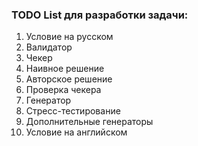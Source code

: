 ### TODO List для разработки задачи:

1. Условие на русском
2. Валидатор
3. Чекер
4. Наивное решение
5. Авторское решение
6. Проверка чекера
7. Генератор
8. Стресс-тестирование
9. Дополнительные генераторы
10. Условие на английском
